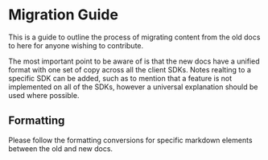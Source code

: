 # Migration Guide
This is a guide to outline the process of migrating content from the old docs to here for anyone wishing to contribute.

The most important point to be aware of is that the new docs have a unified format with one set of copy across all the client SDKs. Notes realting to a specific SDK can be added, such as to mention that a feature is not implemented on all of the SDKs, however a universal explanation should be used where possible.

## Formatting
Please follow the formatting conversions for specific markdown elements between the old and new docs.

